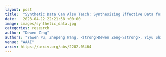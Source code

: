 ```yaml
---
layout: post
title:  "Synthetic Data Can Also Teach: Synthesizing Effective Data for Unsupervised Visual Representation Learning"
date:   2023-04-22 22:21:58 +00:00
image: images/synthetic_data.jpg
categories: research
author: "Dewen Zeng"
authors: "Yawen Wu, Zhepeng Wang, <strong>Dewen Zeng</strong>, Yiyu Shi, Jingtong Hu"
venue: "AAAI"
arxiv: https://arxiv.org/abs/2202.06464
---
```

